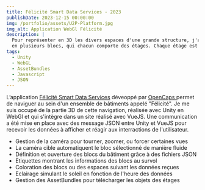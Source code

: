 ```yaml
---
title: Félicité Smart Data Services - 2023
publishDate: 2023-12-15 00:00:00
img: /portfolio/assets/U2P-Platform.jpg
img_alt: Application WebGl Félicité
description: |
  Pour représenter en 3D les divers espaces d'une grande structure, j'ai travaillé sur un outil qui permet de séparer les différentes parties d'un gros bâtiment
  en plusieurs blocs, qui chacun comporte des étages. Chaque étage est ensuite "ouvrable" pour voir apparaitre les différentes pièces et afficher des valeurs de températures, luminosité, energie, ... avec des codes couleurs préétablis.
tags:
  - Unity
  - WebGL
  - AssetBundles
  - Javascript
  - JSON
---
```


L’application <a href ="https://felicite-sds.opencaps.io/login-sso" target="_blank">Félicité Smart Data Services</a> déveoppé par 
<a href="https://www.opencaps.io/" target="_blank"> OpenCaps </a> permet de naviguer au sein d'un ensemble de bâtiments appelé "Félicité".
Je me suis occupé de la partie 3D de cette navigation, réalisée avec Unity en WebGl et qui s'intègre dans un site réalisé avec VueJS.
Une communication a été mise en place avec des message JSON entre Unity et VueJS pour recevoir les données à afficher et réagir aux interractions de l'utilisateur.

<div>
  <p>
    <ul>
      <li>Gestion de la caméra pour tourner, zoomer, ou forcer certaines vues
      <li>La caméra cible automatiquent le bloc sélectionné de manière fluide
      <li>Définition et ouverture des blocs du bâtiment grâce à des fichiers JSON
      <li>Etiquettes montrant les informations des blocs au survol
      <li>Coloration des blocs ou des espaces suivant les données reçues
      <li>Eclairage simulant le soleil en fonction de l'heure des données
      <li>Gestion des AssetBundles pour télécharger les objets des étages
    </ul>
  </p>
</div>
